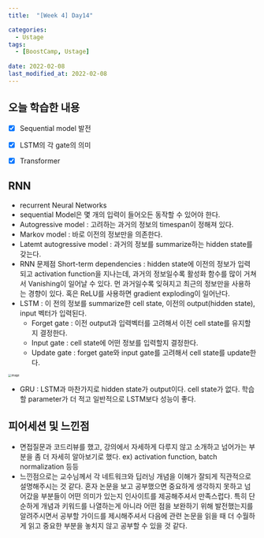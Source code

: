 ```yaml
---
title:  "[Week 4] Day14"

categories:
  - Ustage
tags:
  - [BoostCamp, Ustage]
 
date: 2022-02-08
last_modified_at: 2022-02-08
---
```


## 오늘 학습한 내용

- [x] Sequential model 발전
- [x] LSTM의 각 gate의 의미
- [x] Transformer



## RNN

* recurrent Neural Networks
* sequential Model은 몇 개의 입력이 들어오든 동작할 수 있어야 한다.
* Autogressive model : 고려하는 과거의 정보의 timespan이 정해져 있다.
* Markov model : 바로 이전의 정보만을 의존한다.
* Latemt autogressive model : 과거의 정보를 summarize하는 hidden state를 갖는다.
* RNN 문제점 Short-term dependencies : hidden state에 이전의 정보가 입력되고 activation function을 지나는데, 과거의 정보일수록 활성화 함수를 많이 거쳐서 Vanishing이 일어날 수 있다. 먼 과거일수록 잊혀지고 최근의 정보만을 사용하는 경향이 있다. 혹은 ReLU를 사용하면 gradient exploding이 일어난다.
* LSTM : 이 전의 정보를 summarize한 cell state, 이전의 output(hidden state), input 벡터가 입력된다.
  * Forget gate : 이전 output과 입력벡터를 고려해서 이전 cell state를 유지할지 결정한다.
  * Input gate : cell state에 어떤 정보를 입력할지 결정한다.
  * Update gate : forget gate와 input gate를 고려해서 cell state를 update한다.

<img src="https://user-images.githubusercontent.com/86605720/153013875-e12b0ab2-b602-4729-a6a1-f169e0ef1509.png" alt="image" style="zoom:40%;" />

* GRU : LSTM과 마찬가지로 hidden state가 output이다. cell state가 없다. 학습할 parameter가 더 적고 일반적으로 LSTM보다 성능이 좋다.



## 피어세션 및 느낀점

* 면접질문과 코드리뷰를 했고, 강의에서 자세하게 다루지 않고 소개하고 넘어가는 부분을 좀 더 자세히 알아보기로 했다. ex) activation function, batch normalization 등등
* 느낀점으로는 교수님께서 각 네트워크와 딥러닝 개념을 이해가 잘되게 직관적으로 설명해주시는 것 같다. 혼자 논문을 보고 공부했으면 중요하게 생각하지 못하고 넘어갔을 부분들이 어떤 의미가 있는지 인사이트를 제공해주셔서 만족스럽다. 특히 단순하게 개념과 키워드를 나열하는게 아니라 어떤 점을 보완하기 위해 발전했는지를 알려주시면서 공부할 가이드를 제시해주셔서 다음에 관련 논문을 읽을 때 더 수월하게 읽고 중요한 부분을 놓치지 않고 공부할 수 있을 것 같다.

